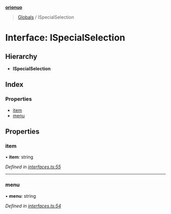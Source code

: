 **[orionuo](../README.md)**

> [Globals](../globals.md) / ISpecialSelection

# Interface: ISpecialSelection

## Hierarchy

* **ISpecialSelection**

## Index

### Properties

* [item](ispecialselection.md#item)
* [menu](ispecialselection.md#menu)

## Properties

### item

•  **item**: string

*Defined in [interfaces.ts:55](https://github.com/msviha/orionuo/blob/7fb91e0/src/interfaces.ts#L55)*

___

### menu

•  **menu**: string

*Defined in [interfaces.ts:54](https://github.com/msviha/orionuo/blob/7fb91e0/src/interfaces.ts#L54)*
